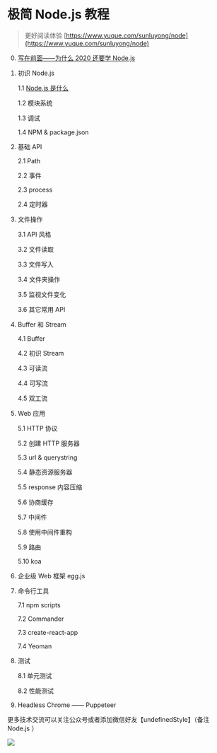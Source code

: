 # 极简 Node.js 教程

> 更好阅读体验 [https://www.yuque.com/sunluyong/node](https://www.yuque.com/sunluyong/node)

0. [写在前面——为什么 2020 还要学 Node.js](https://github.com/Samaritan89/node/blob/master/0.md)

1. 初识 Node.js

    1.1 [Node.js 是什么](https://github.com/Samaritan89/node-book/blob/master/1.1.md)

    1.2 模块系统

    1.3 调试

    1.4 NPM & package.json

2. 基础 API

    2.1 Path

    2.2 事件

    2.3 process

    2.4 定时器

3. 文件操作

    3.1 API 风格

    3.2 文件读取

    3.3 文件写入

    3.4 文件夹操作

    3.5 监视文件变化

    3.6 其它常用 API

4. Buffer 和 Stream

    4.1 Buffer

    4.2 初识 Stream

    4.3 可读流

    4.4 可写流

    4.5 双工流

5. Web 应用

    5.1 HTTP 协议

    5.2 创建 HTTP 服务器

    5.3 url & querystring

    5.4 静态资源服务器

    5.5 response 内容压缩

    5.6 协商缓存

    5.7 中间件

    5.8 使用中间件重构

    5.9 路由

    5.10 koa

6. 企业级 Web 框架 egg.js

7. 命令行工具

    7.1 npm scripts

    7.2 Commander

    7.3 create-react-app

    7.4 Yeoman

8. 测试

    8.1 单元测试

    8.2 性能测试

9. Headless Chrome —— Puppeteer




更多技术交流可以关注公众号或者添加微信好友【undefinedStyle】（备注 Node.js ）


![](https://cdn.nlark.com/yuque/0/2020/png/87727/1590151873901-48bdaa76-8bc0-4c9b-9d92-100b59c378ba.png#align=left&display=inline&height=1164&margin=%5Bobject%20Object%5D&name=image.png&originHeight=1164&originWidth=1122&size=304118&status=done&style=none&width=1122)
